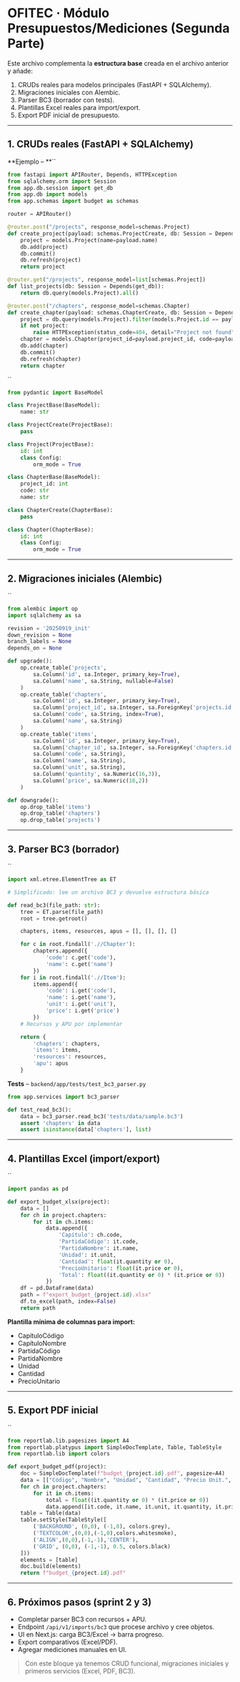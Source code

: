 # OFITEC · Módulo Presupuestos/Mediciones (Segunda Parte)

Este archivo complementa la **estructura base** creada en el archivo anterior y añade:

1. CRUDs reales para modelos principales (FastAPI + SQLAlchemy).
2. Migraciones iniciales con Alembic.
3. Parser BC3 (borrador con tests).
4. Plantillas Excel reales para import/export.
5. Export PDF inicial de presupuesto.

---

## 1. CRUDs reales (FastAPI + SQLAlchemy)

**Ejemplo – **``

```python
from fastapi import APIRouter, Depends, HTTPException
from sqlalchemy.orm import Session
from app.db.session import get_db
from app.db import models
from app.schemas import budget as schemas

router = APIRouter()

@router.post("/projects", response_model=schemas.Project)
def create_project(payload: schemas.ProjectCreate, db: Session = Depends(get_db)):
    project = models.Project(name=payload.name)
    db.add(project)
    db.commit()
    db.refresh(project)
    return project

@router.get("/projects", response_model=list[schemas.Project])
def list_projects(db: Session = Depends(get_db)):
    return db.query(models.Project).all()

@router.post("/chapters", response_model=schemas.Chapter)
def create_chapter(payload: schemas.ChapterCreate, db: Session = Depends(get_db)):
    project = db.query(models.Project).filter(models.Project.id == payload.project_id).first()
    if not project:
        raise HTTPException(status_code=404, detail="Project not found")
    chapter = models.Chapter(project_id=payload.project_id, code=payload.code, name=payload.name)
    db.add(chapter)
    db.commit()
    db.refresh(chapter)
    return chapter
```

``

```python
from pydantic import BaseModel

class ProjectBase(BaseModel):
    name: str

class ProjectCreate(ProjectBase):
    pass

class Project(ProjectBase):
    id: int
    class Config:
        orm_mode = True

class ChapterBase(BaseModel):
    project_id: int
    code: str
    name: str

class ChapterCreate(ChapterBase):
    pass

class Chapter(ChapterBase):
    id: int
    class Config:
        orm_mode = True
```

---

## 2. Migraciones iniciales (Alembic)

``

```python
from alembic import op
import sqlalchemy as sa

revision = '20250919_init'
down_revision = None
branch_labels = None
depends_on = None

def upgrade():
    op.create_table('projects',
        sa.Column('id', sa.Integer, primary_key=True),
        sa.Column('name', sa.String, nullable=False)
    )
    op.create_table('chapters',
        sa.Column('id', sa.Integer, primary_key=True),
        sa.Column('project_id', sa.Integer, sa.ForeignKey('projects.id', ondelete='CASCADE')),
        sa.Column('code', sa.String, index=True),
        sa.Column('name', sa.String)
    )
    op.create_table('items',
        sa.Column('id', sa.Integer, primary_key=True),
        sa.Column('chapter_id', sa.Integer, sa.ForeignKey('chapters.id', ondelete='CASCADE')),
        sa.Column('code', sa.String),
        sa.Column('name', sa.String),
        sa.Column('unit', sa.String),
        sa.Column('quantity', sa.Numeric(16,3)),
        sa.Column('price', sa.Numeric(16,2))
    )

def downgrade():
    op.drop_table('items')
    op.drop_table('chapters')
    op.drop_table('projects')
```

---

## 3. Parser BC3 (borrador)

``

```python
import xml.etree.ElementTree as ET

# Simplificado: lee un archivo BC3 y devuelve estructura básica

def read_bc3(file_path: str):
    tree = ET.parse(file_path)
    root = tree.getroot()

    chapters, items, resources, apus = [], [], [], []

    for c in root.findall('.//Chapter'):
        chapters.append({
            'code': c.get('code'),
            'name': c.get('name')
        })
    for i in root.findall('.//Item'):
        items.append({
            'code': i.get('code'),
            'name': i.get('name'),
            'unit': i.get('unit'),
            'price': i.get('price')
        })
    # Recursos y APU por implementar

    return {
        'chapters': chapters,
        'items': items,
        'resources': resources,
        'apu': apus
    }
```

**Tests** – `backend/app/tests/test_bc3_parser.py`

```python
from app.services import bc3_parser

def test_read_bc3():
    data = bc3_parser.read_bc3('tests/data/sample.bc3')
    assert 'chapters' in data
    assert isinstance(data['chapters'], list)
```

---

## 4. Plantillas Excel (import/export)

``

```python
import pandas as pd

def export_budget_xlsx(project):
    data = []
    for ch in project.chapters:
        for it in ch.items:
            data.append({
                'Capítulo': ch.code,
                'PartidaCódigo': it.code,
                'PartidaNombre': it.name,
                'Unidad': it.unit,
                'Cantidad': float(it.quantity or 0),
                'PrecioUnitario': float(it.price or 0),
                'Total': float((it.quantity or 0) * (it.price or 0))
            })
    df = pd.DataFrame(data)
    path = f"export_budget_{project.id}.xlsx"
    df.to_excel(path, index=False)
    return path
```

**Plantilla mínima de columnas para import:**

- CapítuloCódigo
- CapítuloNombre
- PartidaCódigo
- PartidaNombre
- Unidad
- Cantidad
- PrecioUnitario

---

## 5. Export PDF inicial

``

```python
from reportlab.lib.pagesizes import A4
from reportlab.platypus import SimpleDocTemplate, Table, TableStyle
from reportlab.lib import colors

def export_budget_pdf(project):
    doc = SimpleDocTemplate(f"budget_{project.id}.pdf", pagesize=A4)
    data = [["Código", "Nombre", "Unidad", "Cantidad", "Precio Unit.", "Total"]]
    for ch in project.chapters:
        for it in ch.items:
            total = float((it.quantity or 0) * (it.price or 0))
            data.append([it.code, it.name, it.unit, it.quantity, it.price, total])
    table = Table(data)
    table.setStyle(TableStyle([
        ('BACKGROUND', (0,0), (-1,0), colors.grey),
        ('TEXTCOLOR',(0,0),(-1,0),colors.whitesmoke),
        ('ALIGN',(0,0),(-1,-1),'CENTER'),
        ('GRID', (0,0), (-1,-1), 0.5, colors.black)
    ]))
    elements = [table]
    doc.build(elements)
    return f"budget_{project.id}.pdf"
```

---

## 6. Próximos pasos (sprint 2 y 3)

- Completar parser BC3 con recursos + APU.
- Endpoint `/api/v1/imports/bc3` que procese archivo y cree objetos.
- UI en Next.js: carga BC3/Excel → barra progreso.
- Export comparativos (Excel/PDF).
- Agregar mediciones manuales en UI.

> Con este bloque ya tenemos CRUD funcional, migraciones iniciales y primeros servicios (Excel, PDF, BC3).

